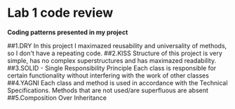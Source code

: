 # Lab 1 code review
**Coding patterns presented in my project**

##1.DRY
In this project I maximazed reusability and universality of methods, so I don't have a repeating code.
##2.KISS
Structure of this project is very simple, has no complex superstructures and has maximazed readability.
##3.SOLID - Single Responsibility Principle
Each class is responsible for certain functionality without interfering with the work of other classes
##4.YAGNI
Each class and method is used in accordance with the Technical Specifications. Methods that are not used/are superfluous are absent
##5.Composition Over Inheritance
